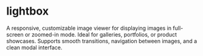 # lightbox
A responsive, customizable image viewer for displaying images in full-screen or zoomed-in mode. Ideal for galleries, portfolios, or product showcases. Supports smooth transitions, navigation between images, and a clean modal interface.
